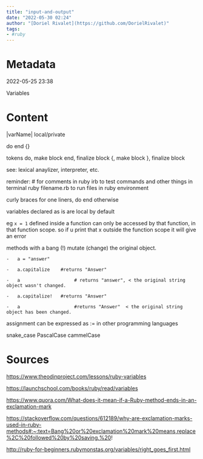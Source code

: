 ```yaml
---
title: "input-and-output"
date: "2022-05-30 02:24"
author: "[Doriel Rivalet](https://github.com/DorielRivalet)"
tags:
- #ruby
---
```


# Metadata
2022-05-25 23:38

Variables

# Content

|varName| local/private

do end {}

tokens
do, make block
end, finalize block
{, make block
}, finalize block

see: lexical anaylizer, interpreter, etc.

reminder: # for comments in ruby
irb to test commands and other things in terminal
ruby filename.rb to run files in ruby environment

curly braces for one liners, do end otherwise

variables declared as is are local by default

eg ```x = 1``` defined inside a function can only be accessed by that function, in that function scope.
so if u print that x outside the function scope it will give an error


methods with a bang (!) mutate (change) the original object.
```
-   a = "answer" 

-   a.capitalize    #returns "Answer" 

-   a                    # returns "answer", < the original string object wasn't changed. 

-   a.capitalize!   #returns "Answer" 

-   a                    #returns "Answer"  < the original string object has been changed.
```
assignment can be expressed as := in other programming languages

snake_case PascalCase cammelCase

# Sources

https://www.theodinproject.com/lessons/ruby-variables

https://launchschool.com/books/ruby/read/variables

https://www.quora.com/What-does-it-mean-if-a-Ruby-method-ends-in-an-exclamation-mark

https://stackoverflow.com/questions/612189/why-are-exclamation-marks-used-in-ruby-methods#:~:text=Bang%20or%20exclamation%20mark%20means,replace%2C%20followed%20by%20saving.%20!

http://ruby-for-beginners.rubymonstas.org/variables/right_goes_first.html